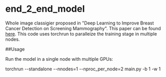 # end_2_end_model

Whole image classigier proposed in "Deep Learning to Improve Breast Cancer Detection on Screening Mammography". This paper can be found [here](https://arxiv.org/pdf/1708.09427.pdf).
This code uses torchrun to paralleize the training stage in multiple nodes.  

##Usage 

Run the model in a single node with multiple GPUs:

torchrun --standalone --nnodes=1 --nproc_per_node=2 main.py -b 1 -w 1
